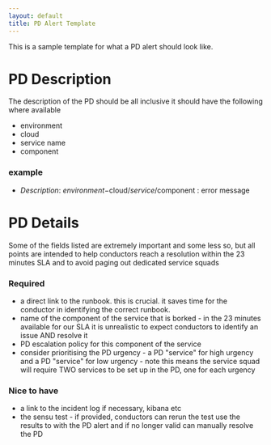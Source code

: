 ```yaml
---
layout: default
title: PD Alert Template
---
```


This is a sample template for what a PD alert should look like. 

# PD Description
  The description of the PD should be all inclusive it should have the following where available
  * environment
  * cloud
  * service name
  * component

### example
  * *Description*: $environment-$cloud/$service/$component : error message

# PD Details
 
Some of the fields listed are extremely important and some less so, but all points are intended to help conductors reach a resolution within the 23 minutes SLA and to avoid paging out dedicated service squads

### Required
  * a direct link to the runbook. this is crucial. it saves time for the conductor in identifying the correct runbook. 
  * name of the component of the service that is borked - in the 23 minutes available for our SLA it is unrealistic to expect conductors to identify an issue AND resolve it 
  * PD escalation policy for this component of the service
  * consider prioritising the PD urgency - a PD "service" for high urgency and a PD "service" for low urgency - note this means the service squad will require TWO services to be set up in the PD, one for each urgency

### Nice to have
  * a link to the incident log if necessary, kibana etc
  * the sensu test - if provided, conductors can rerun the test use the results to with the PD alert and if no longer valid can manually resolve the PD
